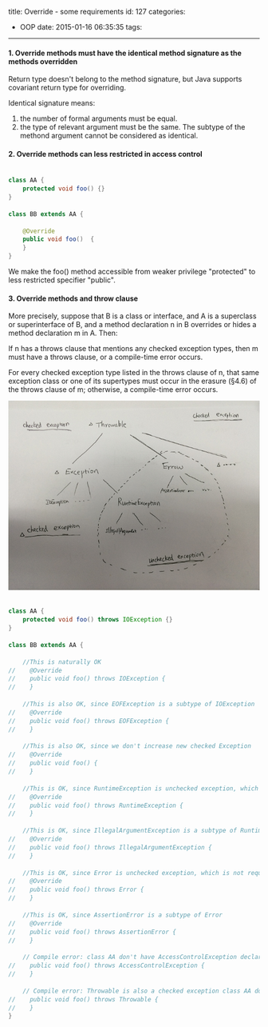 title: Override - some requirements
id: 127
categories:
  - OOP
date: 2015-01-16 06:35:35
tags:
---

#### 1\. Override methods must have the identical method signature as the methods overridden

Return type doesn't belong to the method signature, but Java supports covariant return type for overriding.

Identical signature means:
1) the number of formal arguments must be equal.
2) the type of relevant argument must be the same. The subtype of the methond argument cannot be considered as identical.

#### 2\. Override methods can less restricted in access control

``` java

class AA {
    protected void foo() {}
}

class BB extends AA {

    @Override
    public void foo()  {
    }
}
```

We make the foo() method accessible from weaker privilege "protected" to less restricted specifier "public".

#### 3\. Override methods and throw clause

More precisely, suppose that B is a class or interface, and A is a superclass or superinterface of B, and a method declaration n in B overrides or hides a method declaration m in A. Then:

If n has a throws clause that mentions any checked exception types, then m must have a throws clause, or a compile-time error occurs.

For every checked exception type listed in the throws clause of n, that same exception class or one of its supertypes must occur in the erasure (§4.6) of the throws clause of m; otherwise, a compile-time error occurs.

![IMG_2690](/media/IMG_2690.png)

``` java

class AA {
    protected void foo() throws IOException {}
}

class BB extends AA {

    //This is naturally OK
//    @Override
//    public void foo() throws IOException {
//    }

    //This is also OK, since EOFException is a subtype of IOException
//    @Override
//    public void foo() throws EOFException {
//    }

    //This is also OK, since we don't increase new checked Exception
//    @Override
//    public void foo() {
//    }

    //This is OK, since RuntimeException is unchecked exception, which is not requested
//    @Override
//    public void foo() throws RuntimeException {
//    }

    //This is OK, since IllegalArgumentException is a subtype of RuntimeException
//    @Override
//    public void foo() throws IllegalArgumentException {
//    }

    //This is OK, since Error is unchecked exception, which is not requested
//    @Override
//    public void foo() throws Error {
//    }

    //This is OK, since AssertionError is a subtype of Error
//    @Override
//    public void foo() throws AssertionError {
//    }

    // Compile error: class AA don't have AccessControlException declaration
//    public void foo() throws AccessControlException {
//    }

    // Compile error: Throwable is also a checked exception class AA don't have Throwable declaration
//    public void foo() throws Throwable {
//    }
}
```